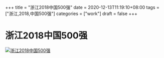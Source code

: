 +++
title = "浙江2018中国500强"
date = 2020-12-13T11:19:10+08:00
tags = ["浙江,2018,中国500强"]
categories = ["work"]
draft = false
+++
# 浙江2018中国500强
[![浙江2018中国500强](https://pic.downk.cc/item/5f6cc7ab160a154a6791a0a8.png)](https://pic.downk.cc/item/5f6cc7ab160a154a6791a0a8.png)
